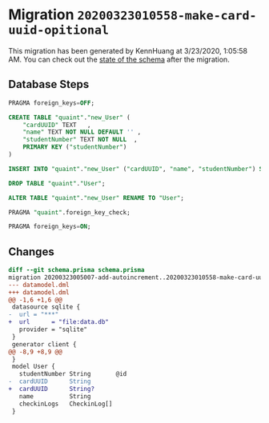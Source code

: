 # Migration `20200323010558-make-card-uuid-opitional`

This migration has been generated by KennHuang at 3/23/2020, 1:05:58 AM.
You can check out the [state of the schema](./schema.prisma) after the migration.

## Database Steps

```sql
PRAGMA foreign_keys=OFF;

CREATE TABLE "quaint"."new_User" (
    "cardUUID" TEXT   ,
    "name" TEXT NOT NULL DEFAULT '' ,
    "studentNumber" TEXT NOT NULL  ,
    PRIMARY KEY ("studentNumber")
) 

INSERT INTO "quaint"."new_User" ("cardUUID", "name", "studentNumber") SELECT "cardUUID", "name", "studentNumber" FROM "quaint"."User"

DROP TABLE "quaint"."User";

ALTER TABLE "quaint"."new_User" RENAME TO "User";

PRAGMA "quaint".foreign_key_check;

PRAGMA foreign_keys=ON;
```

## Changes

```diff
diff --git schema.prisma schema.prisma
migration 20200323005007-add-autoincrement..20200323010558-make-card-uuid-opitional
--- datamodel.dml
+++ datamodel.dml
@@ -1,6 +1,6 @@
 datasource sqlite {
-  url = "***"
+  url      = "file:data.db"
   provider = "sqlite"
 }
 generator client {
@@ -8,9 +8,9 @@
 }
 model User {
   studentNumber String       @id
-  cardUUID      String
+  cardUUID      String?
   name          String
   checkinLogs   CheckinLog[]
 }
```



